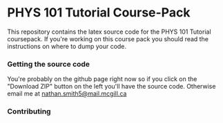 # PHYS 101 Tutorial Course-Pack

This repository contains the latex source code for the PHYS 101 Tutorial coursepack. If you're working on this course pack you should read the instructions on where to dump your code. 

### Getting the source code

You're probably on the github page right now so if you click on the "Download ZIP" button on the left you'll have the source code. Otherwise email me at nathan.smith5@mail.mcgill.ca

### Contributing

